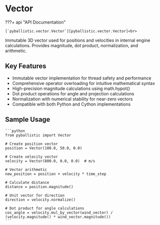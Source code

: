 # Vector

???+ api "API Documentation"

    [`pyballistic.vector.Vector`][pyballistic.vector.Vector]<br>

Immutable 3D vector used for positions and velocities in internal engine calculations. Provides magnitude, dot product, normalization, and arithmetic.

## Key Features
- Immutable vector implementation for thread safety and performance
- Comprehensive operator overloading for intuitive mathematical syntax
- High-precision magnitude calculations using math.hypot()
- Dot product operations for angle and projection calculations
- Normalization with numerical stability for near-zero vectors
- Compatible with both Python and Cython implementations

## Sample Usage
    ```python
    from pyballistic import Vector
    
    # Create position vector
    position = Vector(100.0, 50.0, 0.0)
    
    # Create velocity vector
    velocity = Vector(800.0, 0.0, 0.0)  # m/s
    
    # Vector arithmetic
    new_position = position + velocity * time_step
    
    # Calculate distance
    distance = position.magnitude()
    
    # Unit vector for direction
    direction = velocity.normalize()
    
    # Dot product for angle calculations
    cos_angle = velocity.mul_by_vector(wind_vector) / (velocity.magnitude() * wind_vector.magnitude())
    ```
